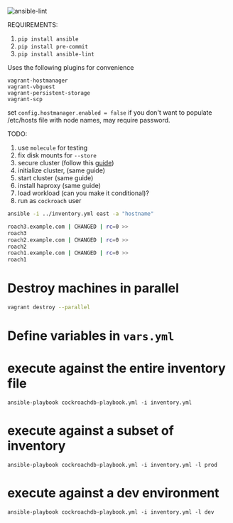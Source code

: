 ![ansible-lint](https://github.com/dbist/cockroach-ansible/workflows/ansible-lint/badge.svg?branch=master)

REQUIREMENTS:

1. `pip install ansible`
2. `pip install pre-commit`
3. `pip install ansible-lint`

Uses the following plugins for convenience

```
vagrant-hostmanager
vagrant-vbguest
vagrant-persistent-storage
vagrant-scp
```
set `config.hostmanager.enabled = false` if you don't want to populate /etc/hosts file with node names, may require password.

TODO:

1. use `molecule` for testing
1. fix disk mounts for `--store`
2. secure cluster (follow this [guide](https://www.cockroachlabs.com/docs/stable/deploy-cockroachdb-on-premises.html))
2. initialize cluster, (same guide)
3. start cluster (same guide)
5. install haproxy (same guide)
4. load workload (can you make it conditional)?
6. run as `cockroach` user

```bash
ansible -i ../inventory.yml east -a "hostname"
```

```bash
roach3.example.com | CHANGED | rc=0 >>
roach3
roach2.example.com | CHANGED | rc=0 >>
roach2
roach1.example.com | CHANGED | rc=0 >>
roach1
```

# Destroy machines in parallel
```bash
vagrant destroy --parallel
```

# Define variables in `vars.yml`

# execute against the entire inventory file
`ansible-playbook cockroachdb-playbook.yml -i inventory.yml`

# execute against a subset of inventory
```
ansible-playbook cockroachdb-playbook.yml -i inventory.yml -l prod
```

# execute against a dev environment
```
ansible-playbook cockroachdb-playbook.yml -i inventory.yml -l dev
```
